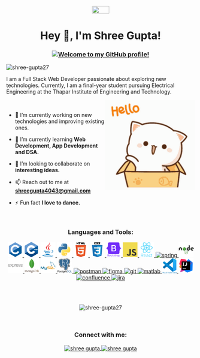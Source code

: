 <p align="center">
    <img src="https://www.spiralyticsagency.com/wp-content/uploads/2019/10/hero-img-4.png" height="30%" width="30%"/></p>
</p>

<h1 align="center">
  Hey 👋, I'm Shree Gupta!
</h1>
<h3 align="center">
  <a href="https://github.com/shree-gupta27"><img src="https://readme-typing-svg.herokuapp.com?font=Courier&size=28&color=3AC1EF&lines=Welcome+to+my+GitHub+profile!&center=true&width=500&height=50&duration=3000&pause=1000" alt="Welcome to my GitHub profile!" /></a>
</h3>


<p align="left"> <img src="https://komarev.com/ghpvc/?username=shree-gupta27&label=Profile%20views&color=0e75b6&style=flat" alt="shree-gupta27" /> </p>
<p> I am a Full Stack Web Developer passionate about exploring new technologies. Currently, I am a final-year student pursuing Electrical Engineering at the Thapar Institute of Engineering and Technology.</p>
<img src="https://github.com/Shree-Gupta27/Shree-Gupta27/blob/main/Hello.gif?raw=true" align="right" width="240">
<br>

- 🔭 I’m currently working on new technologies and improving existing ones.

- 🌱 I’m currently learning **Web Development, App Development and DSA.**

- 👯 I’m looking to collaborate on **interesting ideas.**

- 📫 Reach out to me at **shreegupta4043@gmail.com**

- ⚡ Fun fact **I love to dance.**

<br>
<h3 align="center">Languages and Tools:</h3>
<p align="center">
  <a href="https://www.cprogramming.com/" target="_blank" rel="noreferrer">
    <img src="https://raw.githubusercontent.com/devicons/devicon/master/icons/c/c-original.svg" alt="c" width="40" height="40"/> 
  </a> 
  <a href="https://www.w3schools.com/cpp/" target="_blank" rel="noreferrer">
    <img src="https://raw.githubusercontent.com/devicons/devicon/master/icons/cplusplus/cplusplus-original.svg" alt="cplusplus" width="40" height="40"/> 
  </a> 
  <a href="https://www.java.com" target="_blank" rel="noreferrer"> 
    <img src="https://raw.githubusercontent.com/devicons/devicon/master/icons/java/java-original.svg" alt="java" width="40" height="40"/> 
  </a> 
  <a href="https://www.python.org" target="_blank" rel="noreferrer"> 
    <img src="https://raw.githubusercontent.com/devicons/devicon/master/icons/python/python-original.svg" alt="python" width="40" height="40"/> 
  </a> 
  <a href="https://www.w3.org/html/" target="_blank" rel="noreferrer"> 
    <img src="https://raw.githubusercontent.com/devicons/devicon/master/icons/html5/html5-original-wordmark.svg" alt="html5" width="40" height="40"/> 
  </a> 
  <a href="https://www.w3schools.com/css/" target="_blank" rel="noreferrer"> 
    <img src="https://raw.githubusercontent.com/devicons/devicon/master/icons/css3/css3-original-wordmark.svg" alt="css3" width="40" height="40"/> 
  </a> 
  <a href="https://getbootstrap.com" target="_blank" rel="noreferrer"> 
    <img src="https://raw.githubusercontent.com/devicons/devicon/master/icons/bootstrap/bootstrap-plain-wordmark.svg" alt="bootstrap" width="40" height="40"/> 
  </a> 
  <a href="https://developer.mozilla.org/en-US/docs/Web/JavaScript" target="_blank" rel="noreferrer"> 
    <img src="https://raw.githubusercontent.com/devicons/devicon/master/icons/javascript/javascript-original.svg" alt="javascript" width="40" height="40"/> 
  </a> 
  <a href="https://reactjs.org/" target="_blank" rel="noreferrer"> 
    <img src="https://raw.githubusercontent.com/devicons/devicon/master/icons/react/react-original-wordmark.svg" alt="react" width="40" height="40"/> 
  </a> 
  <a href="https://spring.io/" target="_blank" rel="noreferrer"> 
    <img src="https://www.vectorlogo.zone/logos/springio/springio-icon.svg" alt="spring" width="40" height="40"/> 
  </a> 
  <a href="https://nodejs.org" target="_blank" rel="noreferrer"> 
    <img src="https://raw.githubusercontent.com/devicons/devicon/master/icons/nodejs/nodejs-original-wordmark.svg" alt="nodejs" width="40" height="40"/> 
  </a> 
  <a href="https://expressjs.com" target="_blank" rel="noreferrer"> 
    <img src="https://raw.githubusercontent.com/devicons/devicon/master/icons/express/express-original-wordmark.svg" alt="express" width="40" height="40"/> 
  </a> 
   <a href="https://www.mongodb.com/" target="_blank" rel="noreferrer"> 
    <img src="https://raw.githubusercontent.com/devicons/devicon/master/icons/mongodb/mongodb-original-wordmark.svg" alt="mongodb" width="40" height="40"/> 
  </a> 
  <a href="https://www.mysql.com/" target="_blank" rel="noreferrer"> 
    <img src="https://raw.githubusercontent.com/devicons/devicon/master/icons/mysql/mysql-original-wordmark.svg" alt="mysql" width="40" height="40"/> 
  </a> 
  <a href="https://www.postgresql.org" target="_blank" rel="noreferrer"> 
    <img src="https://raw.githubusercontent.com/devicons/devicon/master/icons/postgresql/postgresql-original-wordmark.svg" alt="postgresql" width="40" height="40"/> 
  </a> 
  <a href="https://postman.com" target="_blank" rel="noreferrer"> 
    <img src="https://www.vectorlogo.zone/logos/getpostman/getpostman-icon.svg" alt="postman" width="40" height="40"/> 
  </a> 
  <a href="https://www.figma.com/" target="_blank" rel="noreferrer"> 
    <img src="https://www.vectorlogo.zone/logos/figma/figma-icon.svg" alt="figma" width="40" height="40"/> 
  </a> 
  <a href="https://git-scm.com/" target="_blank" rel="noreferrer"> 
    <img src="https://www.vectorlogo.zone/logos/git-scm/git-scm-icon.svg" alt="git" width="40" height="40"/> 
  </a> 
  <a href="https://www.mathworks.com/" target="_blank" rel="noreferrer"> 
    <img src="https://upload.wikimedia.org/wikipedia/commons/2/21/Matlab_Logo.png" alt="matlab" width="40" height="40"/> 
  </a> 
  <a href="https://code.visualstudio.com/" target="_blank" rel="noreferrer">
  <img src="https://raw.githubusercontent.com/devicons/devicon/master/icons/vscode/vscode-original-wordmark.svg" alt="vscode" width="40" height="40"/>
</a>
<a href="https://www.jetbrains.com/idea/" target="_blank" rel="noreferrer">
  <img src="https://raw.githubusercontent.com/devicons/devicon/master/icons/intellij/intellij-original.svg" alt="intellij" width="40" height="40"/>
</a>
<a href="https://www.atlassian.com/software/confluence" target="_blank" rel="noreferrer">
  <img src="https://cdn.worldvectorlogo.com/logos/confluence.svg" alt="confluence" width="40" height="40"/>
</a>
<a href="https://www.atlassian.com/software/jira" target="_blank" rel="noreferrer">
  <img src="https://cdn.worldvectorlogo.com/logos/jira-1.svg" alt="jira" width="40" height="40"/>
</a>
</p>
<br>
<br>
<p align="center"><img align="center" src="https://github-readme-stats.vercel.app/api/top-langs?username=shree-gupta27&show_icons=true&locale=en&layout=compact" alt="shree-gupta27"/></p>
<br>

<h3 align="center">Connect with me:</h3>
<p align="center">
  <a href="https://www.linkedin.com/in/shree-gupta-/" target="_blank">
    <img align="center" src="https://raw.githubusercontent.com/rahuldkjain/github-profile-readme-generator/master/src/images/icons/Social/linked-in-alt.svg" alt="shree gupta" height="30" width="40" />
  </a>
  <a href="https://instagram.com/shree._gupta" target="_blank">
    <img align="center" src="https://raw.githubusercontent.com/rahuldkjain/github-profile-readme-generator/master/src/images/icons/Social/instagram.svg" alt="shree gupta" height="30" width="40" />
  </a>
</p>
